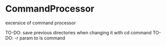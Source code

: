 # CommandProcessor
excersice of command processor

TO-DO: save previous directories when changing it with cd command
TO-DO: -r param to ls command
